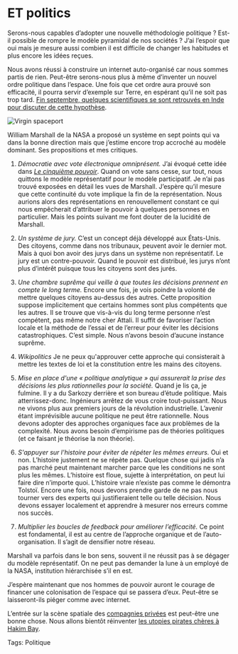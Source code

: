 # ET politics

Serons-nous capables d’adopter une nouvelle méthodologie politique ? Est-il possible de rompre le modèle pyramidal de nos sociétés ? J’ai l’espoir que oui mais je mesure aussi combien il est difficile de changer les habitudes et plus encore les idées reçues.

Nous avons réussi à construire un internet auto-organisé car nous sommes partis de rien. Peut-être serons-nous plus à même d’inventer un nouvel ordre politique dans l’espace. Une fois que cet ordre aura prouvé son efficacité, il pourra servir d’exemple sur Terre, en espérant qu’il ne soit pas trop tard. [Fin septembre, quelques scientifiques se sont retrouvés en Inde pour discuter de cette hypothèse](http://www.newscientist.com/blog/space/2007/10/jury-duty-on-moon.html).

![Virgin spaceport](https://tcrouzet.com/images_tc/2007/10/virgin.jpg)

William Marshall de la NASA a proposé un système en sept points qui va dans la bonne direction mais que j’estime encore trop accroché au modèle dominant. Ses propositions et mes critiques.

1. *Démocratie avec vote électronique omniprésent.* J’ai évoqué cette idée dans [*Le cinquième pouvoir*](/le-cinquieme-pouvoir/). Quand on vote sans cesse, sur tout, nous quittons le modèle représentatif pour le modèle participatif. Je n’ai pas trouvé exposées en détail les vues de Marshall. J’espère qu’il mesure que cette continuité du vote implique la fin de la représentation. Nous aurions alors des représentations en renouvellement constant ce qui nous empêcherait d’attribuer le pouvoir à quelques personnes en particulier. Mais les points suivant me font douter de la lucidité de Marshall.

2. *Un système de jury.* C’est un concept déjà développé aux États-Unis. Des citoyens, comme dans nos tribunaux, peuvent avoir le dernier mot. Mais à quoi bon avoir des jurys dans un système non représentatif. Le jury est un contre-pouvoir. Quand le pouvoir est distribué, les jurys n’ont plus d’intérêt puisque tous les citoyens sont des jurés.

3. *Une chambre suprême qui veille à que toutes les décisions prennent en compte le long terme.* Encore une fois, je vois poindre la volonté de mettre quelques citoyens au-dessus des autres. Cette proposition suppose implicitement que certains hommes sont plus compétents que les autres. Il se trouve que vis-à-vis du long terme personne n’est compétent, pas même notre cher Attali. Il suffit de favoriser l’action locale et la méthode de l’essai et de l’erreur pour éviter les décisions catastrophiques. C’est simple. Nous n’avons besoin d’aucune instance suprême.

4. *Wikipolitics* Je ne peux qu'approuver cette approche qui consisterait à mettre les textes de loi et la constitution entre les mains des citoyens.

5. *Mise en place d'une « politique analytique » qui assurerait la prise des décisions les plus rationnelles pour la société.* Quand je lis ça, je fulmine. Il y a du Sarkozy derrière et son bureau d’étude politique. Mais atterrissez-donc. Ingénieurs arrêtez de vous croire tout-puissant. Nous ne vivons plus aux premiers jours de la révolution industrielle. L’avenir étant imprévisible aucune politique ne peut être rationnelle. Nous devons adopter des approches organiques face aux problèmes de la complexité. Nous avons besoin d’empirisme pas de théories politiques (et ce faisant je théorise la non théorie).

6. *S'appuyer sur l'histoire pour éviter de répéter les mêmes erreurs.* Oui et non. L’histoire justement ne se répète pas. Quelque chose qui jadis n’a pas marché peut maintenant marcher parce que les conditions ne sont plus les mêmes. L’histoire est floue, sujette à interprétation, on peut lui faire dire n’importe quoi. L’histoire vraie n’existe pas comme le démontra Tolstoï. Encore une fois, nous devons prendre garde de ne pas nous tourner vers des experts qui justifieraient telle ou telle décision. Nous devons essayer localement et apprendre à mesurer nos erreurs comme nos succès.

7. *Multiplier les boucles de feedback pour améliorer l’efficacité.* Ce point est fondamental, il est au centre de l’approche organique et de l’auto-organisation. Il s’agit de densifier notre réseau.

Marshall va parfois dans le bon sens, souvent il ne réussit pas à se dégager du modèle représentatif. On ne peut pas demander la lune à un employé de la NASA, institution hiérarchisée s’il en est.

J’espère maintenant que nos hommes de pouvoir auront le courage de financer une colonisation de l’espace qui se passera d’eux. Peut-être se laisseront-ils piéger comme avec internet.

L’entrée sur la scène spatiale des [compagnies privées](http://www.virgingalactic.com) est peut-être une bonne chose. Nous allons bientôt réinventer [les utopies pirates chères à Hakim Bay](http://www.lyber-eclat.net/lyber/taz.html).

Tags: Politique